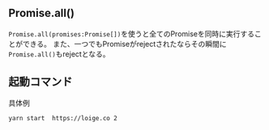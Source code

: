## Promise.all()

`Promise.all(promises:Promise[])`を使うと全てのPromiseを同時に実行することができる。
また、一つでもPromiseがrejectされたならその瞬間に`Promise.all()`もrejectとなる。

## 起動コマンド

具体例

```
yarn start  https://loige.co 2
```